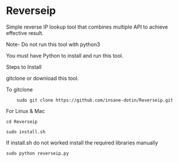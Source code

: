 # Reverseip

Simple reverse IP lookup tool that combines multiple API to achieve effective result.

Note- Do not run this tool with python3

You must have Python to install and run this tool.

Steps to Install

gitclone or download this tool.

To gitclone

        sudo git clone https://github.com/insane-dotin/Reverseip.git

For Linux & Mac

    cd Reverseip

    sudo install.sh
    
If install.sh do not worked install the required libraries manually

    sudo python reverseip.py
